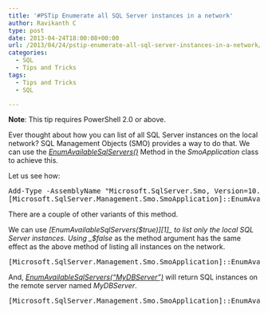 ```yaml
---
title: '#PSTip Enumerate all SQL Server instances in a network'
author: Ravikanth C
type: post
date: 2013-04-24T18:00:08+00:00
url: /2013/04/24/pstip-enumerate-all-sql-server-instances-in-a-network/
categories:
  - SQL
  - Tips and Tricks
tags:
  - Tips and Tricks
  - SQL

---
```

**Note**: This tip requires PowerShell 2.0 or above.

Ever thought about how you can list of all SQL Server instances on the local network? SQL Management Objects (SMO) provides a way to do that. We can use the _[EnumAvailableSqlServers()][1]_ Method in the _SmoApplication_ class to achieve this.

Let us see how:

<pre class="brush: powershell; title: ; notranslate" title="">Add-Type -AssemblyName "Microsoft.SqlServer.Smo, Version=10.0.0.0, Culture=neutral, PublicKeyToken=89845dcd8080cc91";
[Microsoft.SqlServer.Management.Smo.SmoApplication]::EnumAvailableSqlServers()
</pre>

There are a couple of other variants of this method.

We can use _[EnumAvailableSqlServers($true)][1]_ to list only the local SQL Server instances. Using _$false_ as the method argument has the same effect as the above method of listing all instances on the network.

<pre class="brush: powershell; title: ; notranslate" title="">[Microsoft.SqlServer.Management.Smo.SmoApplication]::EnumAvailableSqlServers($true)
</pre>

And, [_EnumAvailableSqlServers(&#8220;MyDBServer&#8221;)_][2] will return SQL instances on the remote server named _MyDBServer_.

<pre class="brush: powershell; title: ; notranslate" title="">[Microsoft.SqlServer.Management.Smo.SmoApplication]::EnumAvailableSqlServers("MyDBServer")
</pre>

[1]: http://msdn.microsoft.com/en-us/library/ms210334.aspx
[2]: http://msdn.microsoft.com/en-us/library/ms210425.aspx